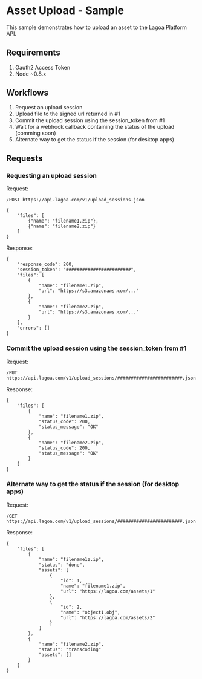# Asset Upload - Sample

This sample demonstrates how to upload an asset to the Lagoa Platform API.


## Requirements
1. Oauth2 Access Token
3. Node ~0.8.x

## Workflows

1. Request an upload session
2. Upload file to the signed url returned in #1
3. Commit the upload session using the session_token from #1
4. Wait for a webhook callback containing the status of the upload (comming soon)
5. Alternate way to get the status if the session (for desktop apps)

## Requests

### Requesting an upload session

Request:

    /POST https://api.lagoa.com/v1/upload_sessions.json

    {
        "files": [
            {"name": "filename1.zip"},
            {"name": "filename2.zip"}
        ]
    }

Response:

    {
        "response_code": 200,
        "session_token": "########################",
        "files": [
            {
                "name": "filename1.zip",
                "url": "https://s3.amazonaws.com/..."
            },
            {
                "name": "filename2.zip",
                "url": "https://s3.amazonaws.com/..."
            }
        ],
        "errors": []
    }

### Commit the upload session using the session_token from #1

Request:

    /PUT https://api.lagoa.com/v1/upload_sessions/########################.json

Response:

    {
        "files": [
            {
                "name": "filename1.zip",
                "status_code": 200,
                "status_message": "OK"
            },
            {
                "name": "filename2.zip",
                "status_code": 200,
                "status_message": "OK"
            }
        ]
    }


### Alternate way to get the status if the session (for desktop apps)

Request:

    /GET https://api.lagoa.com/v1/upload_sessions/########################.json

Response:

    {
        "files": [
            {
                "name": "filename1z.ip",
                "status": "done",
                "assets": [
                    {
                        "id": 1,
                        "name": "filename1.zip",
                        "url": "https://lagoa.com/assets/1"
                    },
                    {
                        "id": 2,
                        "name": "object1.obj",
                        "url": "https://lagoa.com/assets/2"
                    }
                ]
            },
            {
                "name": "filename2.zip",
                "status": "transcoding"
                "assets": []
            }
        ]
    }
